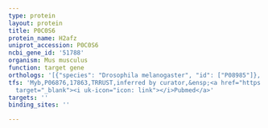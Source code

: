 ```yaml
---
type: protein
layout: protein
title: P0C0S6
protein_name: H2afz
uniprot_accession: P0C0S6
ncbi_gene_id: '51788'
organism: Mus musculus
function: target gene
orthologs: '[{"species": "Drosophila melanogaster", "id": ["P08985"]}, {"species": "Caenorhabditis elegans", "id": ["Q27511"]}, {"species": "Saccharomyces cerevisiae", "id": ["<a href=\"/protein/q12692\">Q12692</a>"]}]'
tfs: 'Myb,P06876,17863,TRRUST,inferred by curator,&ensp;<a href="https://www.ncbi.nlm.nih.gov/pubmed/?term=17931383%5Buid%5D+OR+29087512%5Buid%5D"
  target="_blank"><i uk-icon="icon: link"></i>Pubmed</a>'
targets: ''
binding_sites: ''

---
```

